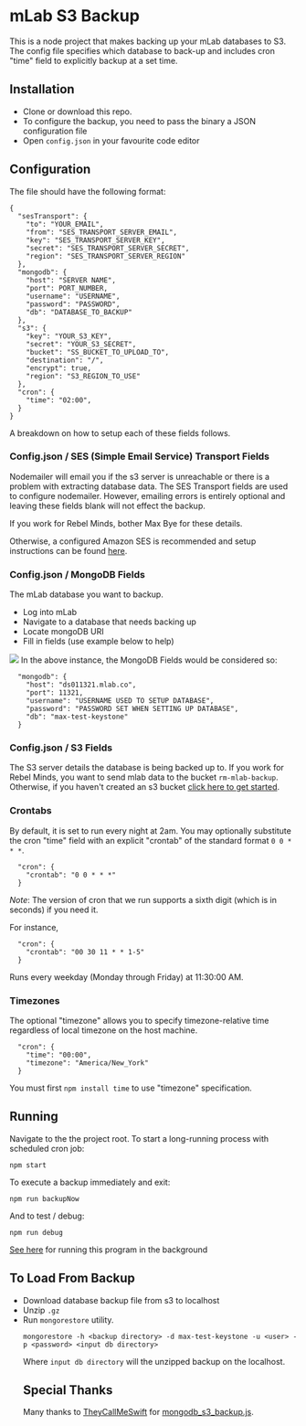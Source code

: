 # mLab S3 Backup

This is a node project that makes backing up your mLab databases to S3.
<br>The config file specifies which database to back-up and includes cron "time" field to explicitly backup at a set time.

## Installation
<ul>
<li> Clone or download this repo. </li>
<li> To configure the backup, you need to pass the binary a JSON configuration file </li>
<li> Open <code>config.json</code> in your favourite code editor </li>
</ul>


## Configuration

The file should have the following format:

    {
      "sesTransport": {
        "to": "YOUR_EMAIL",
        "from": "SES_TRANSPORT_SERVER_EMAIL",
        "key": "SES_TRANSPORT_SERVER_KEY",
        "secret": "SES_TRANSPORT_SERVER_SECRET",
        "region": "SES_TRANSPORT_SERVER_REGION"
      },
      "mongodb": {
        "host": "SERVER NAME",
        "port": PORT_NUMBER,
        "username": "USERNAME",
        "password": "PASSWORD",
        "db": "DATABASE_TO_BACKUP"
      },
      "s3": {
        "key": "YOUR_S3_KEY",
        "secret": "YOUR_S3_SECRET",
        "bucket": "SS_BUCKET_TO_UPLOAD_TO",
        "destination": "/",
        "encrypt": true,
        "region": "S3_REGION_TO_USE"
      },
      "cron": {
        "time": "02:00",
      }
    }

A breakdown on how to setup each of these fields follows.

### Config.json / SES (Simple Email Service) Transport Fields
Nodemailer will email you if the s3 server is unreachable or there is a problem with extracting database data.
The SES Transport fields are used to configure nodemailer. 
However, emailing errors is entirely optional and leaving these fields blank will not effect the backup.

If you work for Rebel Minds, bother Max Bye for these details.

Otherwise, a configured Amazon SES is recommended and setup instructions can be found <a href="https://aws.amazon.com/ses/" target="_blank">here</a>. 

### Config.json / MongoDB Fields
The mLab database you want to backup.

<ul>
<li> Log into mLab </li>
<li> Navigate to a database that needs backing up</li>
<li> Locate mongoDB URI
<li> Fill in fields (use example below to help)</li>
</ul>
<img src="https://s3-eu-west-1.amazonaws.com/rm-mlab-backup/mLab+Details.png">
In the above instance, the MongoDB Fields would be considered so:

      "mongodb": {
        "host": "ds011321.mlab.co",
        "port": 11321,
        "username": "USERNAME USED TO SETUP DATABASE",
        "password": "PASSWORD SET WHEN SETTING UP DATABASE",
        "db": "max-test-keystone"
      }

### Config.json / S3 Fields
The S3 server details the database is being backed up to.
If you work for Rebel Minds, you want to send mlab data to the bucket <code>rm-mlab-backup</code>. 
Otherwise, if you haven't created an s3 bucket <a href="https://aws.amazon.com/s3/?sc_channel=PS&sc_campaign=acquisition_UK&sc_publisher=google&sc_medium=s3_b&sc_content=s3_e&sc_detail=s3%20amazon&sc_category=s3&sc_segment=62042444929&sc_matchtype=e&sc_country=UK&s_kwcid=AL!4422!3!62042444929!e!!g!!s3%20amazon&ef_id=VwyxeQAAAW1MGi8h:20160615140249:s">click here to get started</a>.



### Crontabs
By default, it is set to run every night at 2am.
You may optionally substitute the cron "time" field with an explicit "crontab"
of the standard format `0 0 * * *`.

      "cron": {
        "crontab": "0 0 * * *"
      }

*Note*: The version of cron that we run supports a sixth digit (which is in seconds) if
you need it.

For instance, 

      "cron": {
        "crontab": "00 30 11 * * 1-5"
      }

Runs every weekday (Monday through Friday) at 11:30:00 AM.

### Timezones

The optional "timezone" allows you to specify timezone-relative time regardless
of local timezone on the host machine.

      "cron": {
        "time": "00:00",
        "timezone": "America/New_York"
      }

You must first `npm install time` to use "timezone" specification.

## Running

Navigate to the the project root.
To start a long-running process with scheduled cron job:

    npm start

To execute a backup immediately and exit:

    npm run backupNow
    
And to test / debug:

    npm run debug
    
<a href="http://stackoverflow.com/questions/4018154/node-js-as-a-background-service" target="_blank">See here</a> for running this program in the background 

## To Load From Backup
<ul>
<li>Download database backup file from s3 to localhost</li>
<li>Unzip <code>.gz</code></li>
<li>Run <code>mongorestore</code> utility.

    mongorestore -h <backup directory> -d max-test-keystone -u <user> -p <password> <input db directory>

Where <code>input db directory</code> will the unzipped backup on the localhost.

## Special Thanks
Many thanks to <a href="https://github.com/theycallmeswift" target="_blank">TheyCallMeSwift</a> for <a href="https://github.com/theycallmeswift/node-mongodb-s3-backup/blob/master/bin/mongodb_s3_backup.js" target="_blank">mongodb_s3_backup.js</a>.